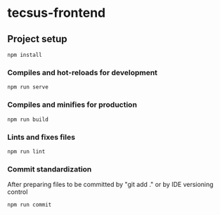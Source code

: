 # tecsus-frontend

## Project setup
```
npm install
```

### Compiles and hot-reloads for development
```
npm run serve
```

### Compiles and minifies for production
```
npm run build
```

### Lints and fixes files
```
npm run lint
```

### Commit standardization

After preparing files to be committed by "git add ." or by IDE versioning control
```
npm run commit
```

